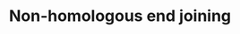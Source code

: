 ---
annotations:
- id: PW:0000099
  parent: regulatory pathway
  type: Pathway Ontology
  value: DNA repair pathway
- id: PW:0000203
  parent: regulatory pathway
  type: Pathway Ontology
  value: non-homologous end joining pathway of double-strand break repair
authors:
- Thomas
- AlexanderPico
- Khanspers
- MaintBot
- MartijnVanIersel
- Chetan1
- Zari
- DeSl
- Finterly
- Larsgw
- Egonw
citedin:
- link: PMC8751594
  title: DNA methylation of ARHGAP30 is negatively associated with ARHGAP30 expression
    in lung adenocarcinoma, which reduces tumor immunity and is detrimental to patient
    survival (2021)
- link: PMC11792194
  title: Enhanced therapeutic effects of hypoxia-preconditioned mesenchymal stromal
    cell-derived extracellular vesicles in renal ischemic injury (2025)
communities:
- CPTAC
- PancCanNet
description: Non-homologous end joining (NHEJ) is a pathway that repairs double-strand
  breaks in DNA. NHEJ is referred to as "non-homologous" because the break ends are
  directly ligated without the need for a homologous template, in contrast to homologous
  recombination, which requires a homologous sequence to guide repair. NHEJ involves
  binding of the KU heterodimer to double-stranded DNA ends, recruitment of DNA-PKcs
  (MRX complex in yeast), processing of ends, and recruitment of the DNA ligase IV
  (LIG4)-XRCC4 complex, which brings about ligation.  NHEJ typically utilizes short
  homologous DNA sequences called microhomologies to guide repair. These microhomologies
  are often present in single-stranded overhangs on the ends of double-strand breaks.
  When the overhangs are perfectly compatible, NHEJ usually repairs the break accurately.
  Imprecise repair leading to loss of nucleotides can also occur, but is much more
  common when the overhangs are not compatible. Inappropriate NHEJ can lead to translocations
  and telomere fusion, hallmarks of tumor cells. NHEJ is evolutionarily conserved
  throughout all kingdoms of life and is the predominant double-strand break repair
  pathway in mammalian cells.  Adapted from [Wikipedia](http://en.wikipedia.org/wiki/Non-homologous_end_joining),
  [KEGG](https://www.genome.jp/dbget-bin/www_bget?pathway+hsa03450), and [REPAIRtoire](http://repairtoire.genesilico.pl/Pathway/8/).  This
  pathway is part the [CPTAC Assay Portal](https://assays.cancer.gov/available_assays?wp_id=WP438).
last-edited: 2025-03-03
ndex: 5b33c4ed-8b61-11eb-9e72-0ac135e8bacf
organisms:
- Homo sapiens
redirect_from:
- /index.php/Pathway:WP438
- /instance/WP438
- /instance/WP438_r137260
revision: r137260
schema-jsonld:
- '@context': https://schema.org/
  '@id': https://wikipathways.github.io/pathways/WP438.html
  '@type': Dataset
  creator:
    '@type': Organization
    name: WikiPathways
  description: Non-homologous end joining (NHEJ) is a pathway that repairs double-strand
    breaks in DNA. NHEJ is referred to as "non-homologous" because the break ends
    are directly ligated without the need for a homologous template, in contrast to
    homologous recombination, which requires a homologous sequence to guide repair.
    NHEJ involves binding of the KU heterodimer to double-stranded DNA ends, recruitment
    of DNA-PKcs (MRX complex in yeast), processing of ends, and recruitment of the
    DNA ligase IV (LIG4)-XRCC4 complex, which brings about ligation.  NHEJ typically
    utilizes short homologous DNA sequences called microhomologies to guide repair.
    These microhomologies are often present in single-stranded overhangs on the ends
    of double-strand breaks. When the overhangs are perfectly compatible, NHEJ usually
    repairs the break accurately. Imprecise repair leading to loss of nucleotides
    can also occur, but is much more common when the overhangs are not compatible.
    Inappropriate NHEJ can lead to translocations and telomere fusion, hallmarks of
    tumor cells. NHEJ is evolutionarily conserved throughout all kingdoms of life
    and is the predominant double-strand break repair pathway in mammalian cells.  Adapted
    from [Wikipedia](http://en.wikipedia.org/wiki/Non-homologous_end_joining), [KEGG](https://www.genome.jp/dbget-bin/www_bget?pathway+hsa03450),
    and [REPAIRtoire](http://repairtoire.genesilico.pl/Pathway/8/).  This pathway
    is part the [CPTAC Assay Portal](https://assays.cancer.gov/available_assays?wp_id=WP438).
  keywords:
  - DCLRE1C
  - LIG4
  - NHEJ1
  - POLL
  - POLM
  - PRKDC
  - WRN
  - XRCC4
  - XRCC5
  - XRCC6
  license: CC0
  name: Non-homologous end joining
seo: CreativeWork
title: Non-homologous end joining
wpid: WP438
---